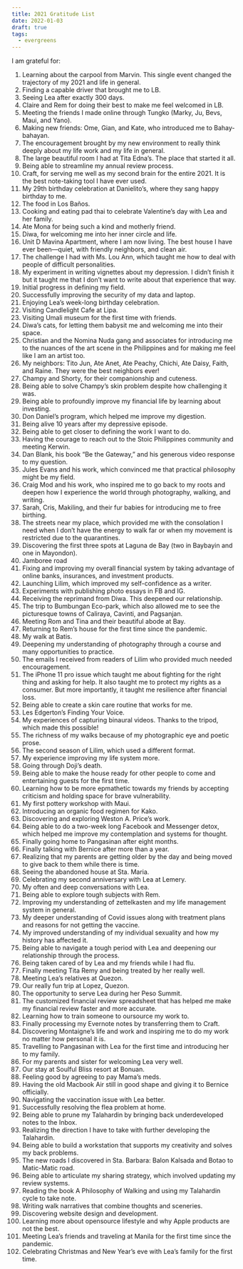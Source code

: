 ```yaml
---
title: 2021 Gratitude List
date: 2022-01-03
draft: true
tags:
  - evergreens
---
```

I am grateful for:

1. Learning about the carpool from Marvin. This single event changed the trajectory of my 2021 and life in general.
2. Finding a capable driver that brought me to LB.
3. Seeing Lea after exactly 300 days.
4. Claire and Rem for doing their best to make me feel welcomed in LB.
5. Meeting the friends I made online through Tungko (Marky, Ju, Bevs, Maui, and Yano).
6. Making new friends: Ome, Gian, and Kate, who introduced me to Bahay-bahayan.
7. The encouragement brought by my new environment to really think deeply about my life work and my life in general.
8. The large beautiful room I had at Tita Edna’s. The place that started it all.
9. Being able to streamline my annual review process.
10. Craft, for serving me well as my second brain for the entire 2021. It is the best note-taking tool I have ever used.
11. My 29th birthday celebration at Danielito’s, where they sang happy birthday to me.
12. The food in Los Baños.
13. Cooking and eating pad thai to celebrate Valentine’s day with Lea and her family.
14. Ate Mona for being such a kind and motherly friend.
15. Diwa, for welcoming me into her inner circle and life.
16. Unit D Mavina Apartment, where I am now living. The best house I have ever been—quiet, with friendly neighbors, and clean air.
17. The challenge I had with Ms. Lou Ann, which taught me how to deal with people of difficult personalities.
18. My experiment in writing vignettes about my depression. I didn’t finish it but it taught me that I don’t want to write about that experience that way.
19. Initial progress in defining my field.
20. Successfully improving the security of my data and laptop.
21. Enjoying Lea’s week-long birthday celebration.
22. Visiting Candlelight Cafe at Lipa.
23. Visiting Umali museum for the first time with friends.
24. Diwa’s cats, for letting them babysit me and welcoming me into their space.
25. Christian and the Nomina Nuda gang and associates for introducing me to the nuances of the art scene in the Philippines and for making me feel like I am an artist too.
26. My neighbors: Tito Jun, Ate Anet, Ate Peachy, Chichi, Ate Daisy, Faith, and Raine. They were the best neighbors ever!
27. Champy and Shorty, for their companionship and cuteness.
28. Being able to solve Champy’s skin problem despite how challenging it was.
29. Being able to profoundly improve my financial life by learning about investing.
30. Don Daniel’s program, which helped me improve my digestion.
31. Being alive 10 years after my depressive episode.
32. Being able to get closer to defining the work I want to do.
33. Having the courage to reach out to the Stoic Philippines community and meeting Kerwin.
34. Dan Blank, his book “Be the Gateway,” and his generous video response to my question.
35. Jules Evans and his work, which convinced me that practical philosophy might be my field.
36. Craig Mod and his work, who inspired me to go back to my roots and deepen how I experience the world through photography, walking, and writing.
37. Sarah, Cris, Makiling, and their fur babies for introducing me to free birthing.
38. The streets near my place, which provided me with the consolation I need when I don’t have the energy to walk far or when my movement is restricted due to the quarantines.
39. Discovering the first three spots at Laguna de Bay (two in Baybayin and one in Mayondon).
40. Jamboree road
41. Fixing and improving my overall financial system by taking advantage of online banks, insurances, and investment products.
42. Launching Lilim, which improved my self-confidence as a writer.
43. Experiments with publishing photo essays in FB and IG.
44. Receiving the reprimand from Diwa. This deepened our relationship.
45. The trip to Bumbungan Eco-park, which also allowed me to see the picturesque towns of Caliraya, Cavinti, and Pagsanjan.
46. Meeting Rom and Tina and their beautiful abode at Bay.
47. Returning to Rem’s house for the first time since the pandemic.
48. My walk at Batis.
49. Deepening my understanding of photography through a course and many opportunities to practice.
50. The emails I received from readers of Lilim who provided much needed encouragement.
51. The iPhone 11 pro issue which taught me about fighting for the right thing and asking for help. It also taught me to protect my rights as a consumer. But more importantly, it taught me resilience after financial loss.
52. Being able to create a skin care routine that works for me.
53. Les Edgerton’s Finding Your Voice.
54. My experiences of capturing binaural videos. Thanks to the tripod, which made this possible!
55. The richness of my walks because of my photographic eye and poetic prose.
56. The second season of Lilim, which used a different format.
57. My experience improving my life system more.
58. Going through Doji’s death.
59. Being able to make the house ready for other people to come and entertaining guests for the first time.
60. Learning how to be more epmathetic towards my friends by accepting criticism and holding space for brave vulnerability.
61. My first pottery workshop with Maui.
62. Introducing an organic food regimen for Kako.
63. Discovering and exploring Weston A. Price’s work.
64. Being able to do a two-week long Facebook and Messenger detox, which helped me improve my contemplation and systems for thought.
65. Finally going home to Pangasinan after eight months.
66. Finally talking with Bernice after more than a year.
67. Realizing that my parents are getting older by the day and being moved to give back to them while there is time.
68. Seeing the abandoned house at Sta. Maria.
69. Celebrating my second anniversary with Lea at Lemery.
70. My often and deep conversations with Lea.
71. Being able to explore tough subjects with Rem.
72. Improving my understanding of zettelkasten and my life management system in general.
73. My deeper understanding of Covid issues along with treatment plans and reasons for not getting the vaccine.
74. My improved understanding of my individual sexuality and how my history has affected it.
75. Being able to navigate a tough period with Lea and deepening our relationship through the process.
76. Being taken cared of by Lea and my friends while I had flu.
77. Finally meeting Tita Remy and being treated by her really well.
78. Meeting Lea’s relatives at Quezon.
79. Our really fun trip at Lopez, Quezon.
80. The opportunity to serve Lea during her Peso Summit.
81. The customized financial review spreadsheet that has helped me make my financial review faster and more accurate.
82. Learning how to train someone to oursource my work to.
83. Finally processing my Evernote notes by transferring them to Craft.
84. Discovering Montaigne’s life and work and inspiring me to do my work no matter how personal it is.
85. Travelling to Pangasinan with Lea for the first time and introducing her to my family.
86. For my parents and sister for welcoming Lea very well.
87. Our stay at Soulful Bliss resort at Bonuan.
88. Feeling good by agreeing to pay Mama’s meds.
89. Having the old Macbook Air still in good shape and giving it to Bernice officially.
90. Navigating the vaccination issue with Lea better.
91. Successfully resolving the flea problem at home.
92. Being able to prune my Talahardin by bringing back underdeveloped notes to the Inbox.
93. Realizing the direction I have to take with further developing the Talahardin.
94. Being able to build a workstation that supports my creativity and solves my back problems.
95. The new roads I discovered in Sta. Barbara: Balon Kalsada and Botao to Matic-Matic road.
96. Being able to articulate my sharing strategy, which involved updating my review systems.
97. Reading the book A Philosophy of Walking and using my Talahardin cycle to take note.
98. Writing walk narratives that combine thoughts and sceneries.
99. Discovering website design and development.
100. Learning more about opensource lifestyle and why Apple products are not the best.
101. Meeting Lea’s friends and traveling at Manila for the first time since the pandemic.
102. Celebrating Christmas and New Year’s eve with Lea’s family for the first time.


